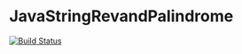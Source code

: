 # JavaStringRevandPalindrome

<!-- https://travis-ci.org/rajendra-rpavankumar/JavaStringRevandPalindrome.svg?branch=master -->

[![Build Status](https://travis-ci.org/rajendra-rpavankumar/JavaStringRevandPalindrome.svg?branch=master)](https://travis-ci.org/rajendra-rpavankumar/JavaStringRevandPalindrome)